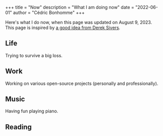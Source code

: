 +++
title = "Now"
description = "What I am doing now"
date = "2022-06-01"
author = "Cédric Bonhomme"
+++

Here's what I do now, when this page was updated on August 9, 2023.  
This page is inspired by [a good idea from Derek Sivers](https://nownownow.com/about).


## Life

Trying to survive a big loss.


## Work

Working on various open-source projects (personally and professionally).


## Music

Having fun playing piano.  


## Reading

